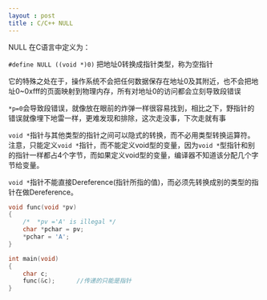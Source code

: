 ```yaml
---
layout : post
title : C/C++ NULL
---
```

NULL 在C语言中定义为：

`#define NULL ((void *)0)` 把地址0转换成指针类型，称为空指针

它的特殊之处在于，操作系统不会把任何数据保存在地址0及其附近，也不会把地址0~0xfff的页面映射到物理内存，所有对地址0的访问都会立刻导致段错误

`*p=0`会导致段错误，就像放在眼前的炸弹一样很容易找到，相比之下，野指针的错误就像埋下地雷一样，更难发现和排除，这次走没事，下次走就有事

`void *`指针与其他类型的指针之间可以隐式的转换，而不必用类型转换运算符。注意，只能定义`void *`指针，而不能定义void型的变量，因为`void *`型指针和别的指针一样都占4个字节，而如果定义void型的变量，编译器不知道该分配几个字节给变量。

`void *`指针不能直接Dereference(指针所指的值)，而必须先转换成别的类型的指针在做Dereference。

```C
void func(void *pv)
{
	/*  *pv ='A' is illegal */
	char *pchar = pv;
	*pchar = 'A';
}

int main(void)
{
	char c;
	func(&c);      //传递的只能是指针
}
```